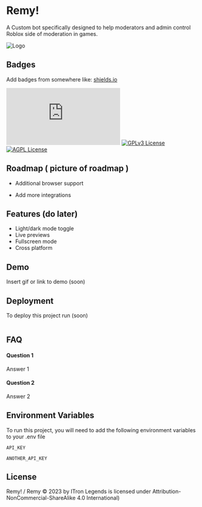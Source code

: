 # Remy! 
A Custom bot specifically designed to help moderators and admin control Roblox side of moderation in games. 



![Logo](https://cdn.discordapp.com/attachments/1121718424398221373/1158021113264230430/Picsart_23-10-01_17-41-28-154.png)



## Badges

Add badges from somewhere like: [shields.io](https://shields.io/)

[![MIT License](https://img.shields.io/discord/Discord.py)](https://choosealicense.com/licenses/mit/)
[![GPLv3 License](https://img.shields.io/badge/License-GPL%20v3-yellow.svg)](https://opensource.org/licenses/)
[![AGPL License](https://img.shields.io/badge/license-AGPL-blue.svg)](http://www.gnu.org/licenses/agpl-3.0)


## Roadmap ( picture of roadmap )

- Additional browser support

- Add more integrations


## Features (do later)

- Light/dark mode toggle
- Live previews
- Fullscreen mode
- Cross platform


## Demo

Insert gif or link to demo (soon)


## Deployment

To deploy this project run (soon)

```soon
```


## FAQ

#### Question 1

Answer 1

#### Question 2

Answer 2


## Environment Variables

To run this project, you will need to add the following environment variables to your .env file

`API_KEY`

`ANOTHER_API_KEY`


## License

Remy! / Remy © 2023 by ITron Legends is licensed under Attribution-NonCommercial-ShareAlike 4.0 International)

